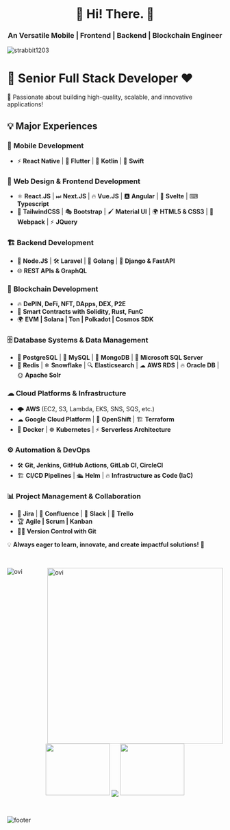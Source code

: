 <h1 align="center">👋 Hi! There. 👋</h1>
<h3 align="center">An Versatile Mobile | Frontend | Backend | Blockchain Engineer</h3>

<p align="left"> <img src="https://komarev.com/ghpvc/?username=strabbit1203&label=Profile%20views&color=0e75b6&style=flat" alt="strabbit1203" /> </p>

# 🚀 **Senior Full Stack Developer** ❤️  

🔹 Passionate about building high-quality, scalable, and innovative applications!  

## 💡 **Major Experiences**  

### 📱 **Mobile Development**  
   - ⚡ **React Native** | 🦋 **Flutter** | 📱 **Kotlin** | 🍏 **Swift**  

### 🎨 **Web Design & Frontend Development**  
   - ⚛️ **React.JS** | ⏭ **Next.JS** | 🔥 **Vue.JS** | 🅰️ **Angular** | 💫 **Svelte** | ⌨ **Typescript**  
   - 🎨 **TailwindCSS** | 🎭 **Bootstrap** | 🖌 **Material UI** | 🌍 **HTML5 & CSS3** | 🔧 **Webpack** | ⚡ **JQuery**  

### 🏗 **Backend Development**  
   - 🚀 **Node.JS** | 🛠 **Laravel** | 🦍 **Golang** | 🐍 **Django & FastAPI**  
   - 🌐 **REST APIs & GraphQL**  

### 🔗 **Blockchain Development**  
   - 🔥 **DePIN, DeFi, NFT, DApps, DEX, P2E**  
   - 💎 **Smart Contracts with Solidity, Rust, FunC**  
   - 🌍 **EVM | Solana | Ton | Polkadot | Cosmos SDK**  

### 🗄 **Database Systems & Data Management**  
   - 🐘 **PostgreSQL** | 🐬 **MySQL** | 🍃 **MongoDB** | 🏢 **Microsoft SQL Server**  
   - 🚀 **Redis** | ❄ **Snowflake** | 🔍 **Elasticsearch** | ☁ **AWS RDS** | 🔥 **Oracle DB** | 🌞 **Apache Solr**  

### ☁ **Cloud Platforms & Infrastructure**  
   - 🌩 **AWS** (EC2, S3, Lambda, EKS, SNS, SQS, etc.)  
   - ☁ **Google Cloud Platform** | 🚀 **OpenShift** | 🏗 **Terraform**  
   - 🐳 **Docker** | ☸ **Kubernetes** | ⚡ **Serverless Architecture**  

### ⚙ **Automation & DevOps**  
   - 🛠 **Git, Jenkins, GitHub Actions, GitLab CI, CircleCI**  
   - 🏗 **CI/CD Pipelines** | 🛳 **Helm** | 🔥 **Infrastructure as Code (IaC)**  

### 📊 **Project Management & Collaboration**  
   - 🎯 **Jira** | 📖 **Confluence** | 💬 **Slack** | 📌 **Trello**  
   - 🏆 **Agile | Scrum | Kanban**  
   - 🧑‍💻 **Version Control with Git**  

💡 **Always eager to learn, innovate, and create impactful solutions!** 🚀  


<br>
<p align="center">
<p><img align="left" src="https://github-readme-stats-eight-ruby-89.vercel.app/api/top-langs?username=strabbit1203&show_icons=true&locale=en&layout=compact&theme=chartreuse-dark&include_all_commits=true&count_private=true" alt="ovi" /></p>
<p>&nbsp;<img align="right" src="https://github-readme-stats-eight-ruby-89.vercel.app/api?username=strabbit1203&show_icons=true&locale=en&theme=chartreuse-dark&include_all_commits=true&count_private=true" alt="ovi" width="410" /></p>
<br><br><br><br><br><br><br><br><br>



<p align="center">
  <a>
    <img height="120" width="150" src="https://github.com/V0410/V0410/blob/main/left.png">
    <img align="center" src="https://github-readme-streak-stats.herokuapp.com/?user=strabbit1203&theme=dark"/>
    <img height="120" width="150" src="https://github.com/V0410/V0410/blob/main/right.png">
  </a>
</p>

<br>

![footer](https://github.com/V0410/V0410/blob/main/footer.jpg)
